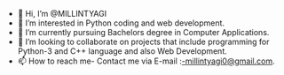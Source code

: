 - 👋 Hi, I’m @MILLINTYAGI
- 👀 I’m interested in Python coding and web development.
- 🌱 I’m currently pursuing Bachelors degree in Computer Applications.
- 💞️ I’m looking to collaborate on projects that include programming for Python-3 and C++ language and also Web Development.
- 📫 How to reach me- Contact me via E-mail :-millintyagi0@gmail.com.

<!---
MILLINTYAGI/MILLINTYAGI is a ✨ special ✨ repository because its `README.md` (this file) appears on your GitHub profile.
You can click the Preview link to take a look at your changes.
--->
